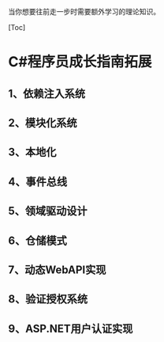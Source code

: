
当你想要往前走一步时需要额外学习的理论知识。

[Toc]

# C#程序员成长指南拓展

## 1、依赖注入系统

## 2、模块化系统

## 3、本地化

## 4、事件总线

## 5、领域驱动设计

## 6、仓储模式

## 7、动态WebAPI实现

## 8、验证授权系统

## 9、ASP.NET用户认证实现
